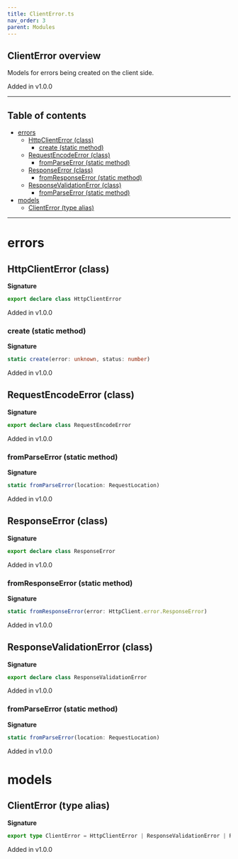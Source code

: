 ```yaml
---
title: ClientError.ts
nav_order: 3
parent: Modules
---
```


## ClientError overview

Models for errors being created on the client side.

Added in v1.0.0

---

<h2 class="text-delta">Table of contents</h2>

- [errors](#errors)
  - [HttpClientError (class)](#httpclienterror-class)
    - [create (static method)](#create-static-method)
  - [RequestEncodeError (class)](#requestencodeerror-class)
    - [fromParseError (static method)](#fromparseerror-static-method)
  - [ResponseError (class)](#responseerror-class)
    - [fromResponseError (static method)](#fromresponseerror-static-method)
  - [ResponseValidationError (class)](#responsevalidationerror-class)
    - [fromParseError (static method)](#fromparseerror-static-method-1)
- [models](#models)
  - [ClientError (type alias)](#clienterror-type-alias)

---

# errors

## HttpClientError (class)

**Signature**

```ts
export declare class HttpClientError
```

Added in v1.0.0

### create (static method)

**Signature**

```ts
static create(error: unknown, status: number)
```

Added in v1.0.0

## RequestEncodeError (class)

**Signature**

```ts
export declare class RequestEncodeError
```

Added in v1.0.0

### fromParseError (static method)

**Signature**

```ts
static fromParseError(location: RequestLocation)
```

Added in v1.0.0

## ResponseError (class)

**Signature**

```ts
export declare class ResponseError
```

Added in v1.0.0

### fromResponseError (static method)

**Signature**

```ts
static fromResponseError(error: HttpClient.error.ResponseError)
```

Added in v1.0.0

## ResponseValidationError (class)

**Signature**

```ts
export declare class ResponseValidationError
```

Added in v1.0.0

### fromParseError (static method)

**Signature**

```ts
static fromParseError(location: RequestLocation)
```

Added in v1.0.0

# models

## ClientError (type alias)

**Signature**

```ts
export type ClientError = HttpClientError | ResponseValidationError | RequestEncodeError | ResponseError
```

Added in v1.0.0
